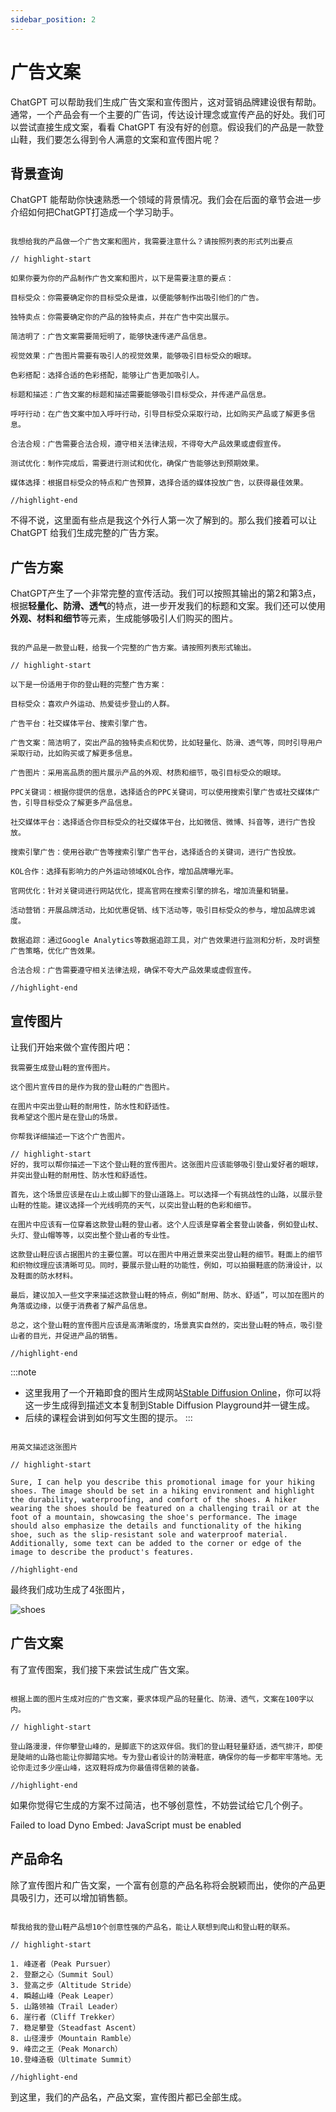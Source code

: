 ```yaml
---
sidebar_position: 2
---
```


# 广告文案

ChatGPT 可以帮助我们生成广告文案和宣传图片，这对营销品牌建设很有帮助。通常，一个产品会有一个主要的广告词，传达设计理念或宣传产品的好处。我们可以尝试直接生成文案，看看 ChatGPT 有没有好的创意。假设我们的产品是一款登山鞋，我们要怎么得到令人满意的文案和宣传图片呢？

## 背景查询

ChatGPT 能帮助你快速熟悉一个领域的背景情况。我们会在后面的章节会进一步介绍如何把ChatGPT打造成一个学习助手。

```text

我想给我的产品做一个广告文案和图片，我需要注意什么？请按照列表的形式列出要点

// highlight-start

如果你要为你的产品制作广告文案和图片，以下是需要注意的要点：

目标受众：你需要确定你的目标受众是谁，以便能够制作出吸引他们的广告。

独特卖点：你需要确定你的产品的独特卖点，并在广告中突出展示。

简洁明了：广告文案需要简短明了，能够快速传递产品信息。

视觉效果：广告图片需要有吸引人的视觉效果，能够吸引目标受众的眼球。

色彩搭配：选择合适的色彩搭配，能够让广告更加吸引人。

标题和描述：广告文案的标题和描述需要能够吸引目标受众，并传递产品信息。

呼吁行动：在广告文案中加入呼吁行动，引导目标受众采取行动，比如购买产品或了解更多信息。

合法合规：广告需要合法合规，遵守相关法律法规，不得夸大产品效果或虚假宣传。

测试优化：制作完成后，需要进行测试和优化，确保广告能够达到预期效果。

媒体选择：根据目标受众的特点和广告预算，选择合适的媒体投放广告，以获得最佳效果。

//highlight-end
```

不得不说，这里面有些点是我这个外行人第一次了解到的。那么我们接着可以让 ChatGPT 给我们生成完整的广告方案。

## 广告方案

ChatGPT产生了一个非常完整的宣传活动。我们可以按照其输出的第2和第3点，根据**轻量化、防滑、透气**的特点，进一步开发我们的标题和文案。我们还可以使用**外观、材料和细节**等元素，生成能够吸引人们购买的图片。


```text

我的产品是一款登山鞋，给我一个完整的广告方案。请按照列表形式输出。

// highlight-start

以下是一份适用于你的登山鞋的完整广告方案：

目标受众：喜欢户外运动、热爱徒步登山的人群。

广告平台：社交媒体平台、搜索引擎广告。

广告文案：简洁明了，突出产品的独特卖点和优势，比如轻量化、防滑、透气等，同时引导用户采取行动，比如购买或了解更多信息。

广告图片：采用高品质的图片展示产品的外观、材质和细节，吸引目标受众的眼球。

PPC关键词：根据你提供的信息，选择适合的PPC关键词，可以使用搜索引擎广告或社交媒体广告，引导目标受众了解更多产品信息。

社交媒体平台：选择适合你目标受众的社交媒体平台，比如微信、微博、抖音等，进行广告投放。

搜索引擎广告：使用谷歌广告等搜索引擎广告平台，选择适合的关键词，进行广告投放。

KOL合作：选择有影响力的户外运动领域KOL合作，增加品牌曝光率。

官网优化：针对关键词进行网站优化，提高官网在搜索引擎的排名，增加流量和销量。

活动营销：开展品牌活动，比如优惠促销、线下活动等，吸引目标受众的参与，增加品牌忠诚度。

数据追踪：通过Google Analytics等数据追踪工具，对广告效果进行监测和分析，及时调整广告策略，优化广告效果。

合法合规：广告需要遵守相关法律法规，确保不夸大产品效果或虚假宣传。

//highlight-end
```

## 宣传图片

让我们开始来做个宣传图片吧：

```text
我需要生成登山鞋的宣传图片。

这个图片宣传目的是作为我的登山鞋的广告图片。

在图片中突出登山鞋的耐用性，防水性和舒适性。
我希望这个图片是在登山的场景。

你帮我详细描述一下这个广告图片。

// highlight-start
好的，我可以帮你描述一下这个登山鞋的宣传图片。这张图片应该能够吸引登山爱好者的眼球，并突出登山鞋的耐用性、防水性和舒适性。

首先，这个场景应该是在山上或山脚下的登山道路上。可以选择一个有挑战性的山路，以展示登山鞋的性能。建议选择一个光线明亮的天气，以突出登山鞋的色彩和细节。

在图片中应该有一位穿着这款登山鞋的登山者。这个人应该是穿着全套登山装备，例如登山杖、头灯、登山帽等等，以突出整个登山者的专业性。

这款登山鞋应该占据图片的主要位置。可以在图片中用近景来突出登山鞋的细节。鞋面上的细节和织物纹理应该清晰可见。同时，要展示登山鞋的功能性，例如，可以拍摄鞋底的防滑设计，以及鞋面的防水材料。

最后，建议加入一些文字来描述这款登山鞋的特点，例如“耐用、防水、舒适”，可以加在图片的角落或边缘，以便于消费者了解产品信息。

总之，这个登山鞋的宣传图片应该是高清晰度的，场景真实自然的，突出登山鞋的特点，吸引登山者的目光，并促进产品的销售。

//highlight-end
```

:::note
- 这里我用了一个开箱即食的图片生成网站[Stable Diffusion Online](https://stablediffusionweb.com/#demo)，你可以将这一步生成得到描述文本复制到Stable Diffusion Playground并一键生成。
- 后续的课程会讲到如何写文生图的提示。
:::

```text

用英文描述这张图片

// highlight-start

Sure, I can help you describe this promotional image for your hiking shoes. The image should be set in a hiking environment and highlight the durability, waterproofing, and comfort of the shoes. A hiker wearing the shoes should be featured on a challenging trail or at the foot of a mountain, showcasing the shoe's performance. The image should also emphasize the details and functionality of the hiking shoe, such as the slip-resistant sole and waterproof material. Additionally, some text can be added to the corner or edge of the image to describe the product's features.

//highlight-end
```

最终我们成功生成了4张图片，

![shoes](./img/shoes.png)


## 广告文案

有了宣传图案，我们接下来尝试生成广告文案。

```text

根据上面的图片生成对应的广告文案，要求体现产品的轻量化、防滑、透气，文案在100字以内。

// highlight-start

登山路漫漫，伴你攀登山峰的，是脚底下的这双伴侣。我们的登山鞋轻量舒适，透气排汗，即使是陡峭的山路也能让你脚踏实地。专为登山者设计的防滑鞋底，确保你的每一步都牢牢落地。无论你走过多少座山峰，这双鞋将成为你最值得信赖的装备。

//highlight-end
```

如果你觉得它生成的方案不过简洁，也不够创意性，不妨尝试给它几个例子。

<div trydyno-embed="" openai-model="text-davinci-003" initial-prompt="Example #1: 想做就做。 不做下一个谁，做第一个我！\n\nExample #2: 征服自己，心就是最野的山。\n\nExample #3: 把最会玩的心，装进一件最懂你的身体。
\n\n按照上面广告文案的写作风格写一段登山鞋的广告文案,字数在20字内。" initial-response="" max-tokens="256" box-rows="18" model-temp="0。7" top-p="1.0">
    <noscript>Failed to load Dyno Embed: JavaScript must be enabled</noscript>
</div>

## 产品命名

除了宣传图片和广告文案，一个富有创意的产品名称将会脱颖而出，使你的产品更具吸引力，还可以增加销售额。

```text

帮我给我的登山鞋产品想10个创意性强的产品名，能让人联想到爬山和登山鞋的联系。

// highlight-start

1. 峰逐者（Peak Pursuer）
2. 登巅之心（Summit Soul）
3. 登高之步（Altitude Stride）
4. 瞬越山峰（Peak Leaper）
5. 山路领袖（Trail Leader）
6. 崖行者（Cliff Trekker）
7. 稳足攀登（Steadfast Ascent）
8. 山径漫步（Mountain Ramble）
9. 峰峦之王（Peak Monarch）
10.登峰造极（Ultimate Summit）

//highlight-end
```

到这里，我们的产品名，产品文案，宣传图片都已全部生成。